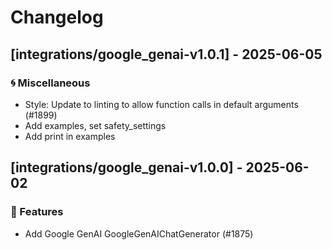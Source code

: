 # Changelog

## [integrations/google_genai-v1.0.1] - 2025-06-05

### 🌀 Miscellaneous

- Style: Update to linting to allow function calls in default arguments (#1899)
- Add examples, set safety_settings
- Add print in examples

## [integrations/google_genai-v1.0.0] - 2025-06-02

### 🚀 Features

- Add Google GenAI GoogleGenAIChatGenerator (#1875)

<!-- generated by git-cliff -->
